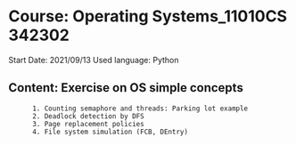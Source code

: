 # Course: Operating Systems_11010CS 342302

Start Date: 2021/09/13
Used language: Python


## Content: Exercise on OS simple concepts

          1. Counting semaphore and threads: Parking lot example 
          2. Deadlock detection by DFS
          3. Page replacement policies
          4. File system simulation (FCB, DEntry)
